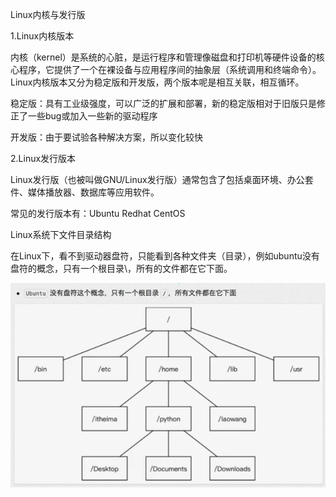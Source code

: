 Linux内核与发行版

1.Linux内核版本

内核（kernel）是系统的心脏，是运行程序和管理像磁盘和打印机等硬件设备的核心程序，它提供了一个在裸设备与应用程序间的抽象层（系统调用和终端命令）。Linux内核版本又分为稳定版和开发版，两个版本呢是相互关联，相互循环。

稳定版：具有工业级强度，可以广泛的扩展和部署，新的稳定版相对于旧版只是修正了一些bug或加入一些新的驱动程序

开发版：由于要试验各种解决方案，所以变化较快

2.Linux发行版本

Linux发行版（也被叫做GNU/Linux发行版）通常包含了包括桌面环境、办公套件、媒体播放器、数据库等应用软件。

常见的发行版本有：Ubuntu Redhat CentOS

Linux系统下文件目录结构

在Linux下，看不到驱动器盘符，只能看到各种文件夹（目录），例如ubuntu没有盘符的概念，只有一个根目录\，所有的文件都在它下面。

![Linux文件目录结构](https://github.com/CrystalMathYao/Basic-Knowledge-Learning/blob/master/Linux入门基础知识/Figure/文件目录结构.png)

